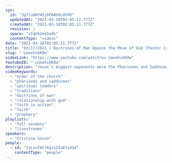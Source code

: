 ```yaml
---
sys:
  id: "3g7ludHY45jbPAAVULdVVK"
  updatedAt: "2021-03-18T02:05:11.777Z"
  createdAt: "2021-03-18T02:05:11.777Z"
  revision: 1
  space: "vfgh62eq5a4k"
  contentType: "videos"
date: "2021-03-18T02:05:11.777Z"
title: "03/17/2021 | Doctrines of Man Oppose the Move of God (Pastor Cristina Sosso)"
slug: "-LmxehibKOw"
videoLink: "https://www.youtube.com/watch?v=-LmxehibKOw"
YoutubeID: "-LmxehibKOw"
description: "Jesus's biggest opponents were the Pharisees and Sadducees. They were the spiritual leaders at the time, but they preferred to enforce manmade doctrines and traditions instead of allowing the move of God to take place. However Jesus spoke these words to those spiritual leaders, \"Therefore I tell you that the kingdom of God will be taken away from you and given to a people who will produce its fruit.\" (Matthew 21:43) These Words will also come to pass today among those spiritual leaders who have tried limit the move of God in the Church. This sermon was delivered by Pastor Cris Sosso on March 17, 2021 at Freedom Fellowship Church International."
videoKeywords:
  - "order of the church"
  - "pharisees and sadducees"
  - "spiritual leaders"
  - "traditions"
  - "doctrines of man"
  - "relationship with god"
  - "faith in action"
  - "faith"
  - "prophecy"
playlists:
  - "full sermons"
  - "livestreams"
speakers:
  - "Cristina Sosso"
people:
  - id: "3zLvufAtlKgiiGIaEYs4S4"
    contentType: "people"
---
```

